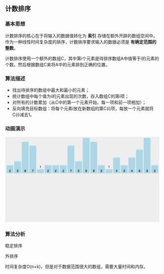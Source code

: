 ## 计数排序

### 基本思想

计数排序的核心在于将输入的数据值转化为 **索引** 存储在额外开辟的数组空间中。 作为一种线性时间复杂度的排序，计数排序要求输入的数据必须是 **有确定范围的整数**。

计数排序使用一个额外的数组C，其中第i个元素是待排序数组A中值等于i的元素的个数。然后根据数组C来将A中的元素排到正确的位置。

### 算法描述

- 找出待排序的数组中最大和最小的元素；
- 统计数组中每个值为i的元素出现的次数，存入数组C的第i项；
- 对所有的计数累加（从C中的第一个元素开始，每一项和前一项相加）；
- 反向填充目标数组：将每个元素i放在新数组的第C(i)项，每放一个元素就将C(i)减去1。

### 动画演示

![计数排序](..\image\计数排序.gif) 

 

### 算法分析

稳定排序

外排序

时间复杂度O(n+k)，但是对于数据范围很大的数组，需要大量时间和内存。 